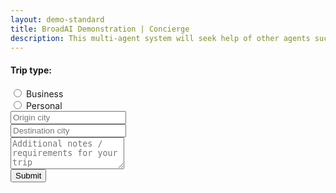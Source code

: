 ```yaml
---
layout: demo-standard
title: BroadAI Demonstration | Concierge
description: This multi-agent system will seek help of other agents such as researcher, weather, etc. to plan your trip.
---
```


<div class="container mt-5">
  <div class="row">
    <div class="col-12 col-md-5 py-2">
      <h4>Trip type:</h4>
      <div class="d-flex px-2">
        <div class="form-check mx-2">
          <input class="form-check-input" type="radio" name="tripType" id="radioBusiness" onchange="updateTask()">
          <label class="form-check-label" for="radioBusiness">
            Business
          </label>
        </div>
        <div class="form-check mx-2">
          <input class="form-check-input" type="radio" name="tripType" id="radioPersonal" onchange="updateTask()">
          <label class="form-check-label" for="radioPersonal">
            Personal
          </label>
        </div>
      </div>
    </div>
    <div class="col-12 col-md-3 py-3">
      <input type="text" class="form-control py-4" id="originCity" placeholder="Origin city" onkeyup="updateTask()">
    </div>
    <div class="col-12 col-md-3 py-3">
      <input type="text" class="form-control py-4" id="destinationCity" placeholder="Destination city"
        onkeyup="updateTask()">
    </div>
  </div>
  <div class="row">
    <div class="col-12 col-md-12 py-0" id="instructions">
      <!-- additional details -->
    </div>
    <div class="col-12 col-md-11 py-2">
      <textarea class="form-control py-4" id="notes" placeholder="Additional notes / requirements for your trip"
        rows="3" onkeyup="updateTask()"></textarea>
    </div>
    <div class="col-12 col-md-1 py-3">
      <button class="btn btn-lg btn-primary" id="btnGoConcierge" onclick="goConcierge()">Submit</button>
    </div>
  </div>
  <div class="row">
    <div class="col-12 col-md-12">
      <input type="hidden" class="form-control" id="task">
    </div>
  </div>
  <div class="row">
    <div class="col-12 col-md-8">
      <div id="results"><!-- Results --></div>
    </div>
    <div class="col-12 col-md-4">
      <div id="plan" style="font-weight:100;color:#999;"><!-- Plan --></div>
    </div>
  </div>
</div>

